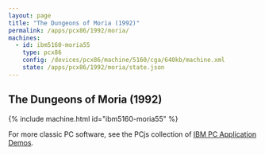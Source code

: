 ```yaml
---
layout: page
title: "The Dungeons of Moria (1992)"
permalink: /apps/pcx86/1992/moria/
machines:
  - id: ibm5160-moria55
    type: pcx86
    config: /devices/pcx86/machine/5160/cga/640kb/machine.xml
    state: /apps/pcx86/1992/moria/state.json
---
```


The Dungeons of Moria (1992)
----------------------------

{% include machine.html id="ibm5160-moria55" %}

For more classic PC software, see the PCjs collection of [IBM PC Application Demos](/apps/pcx86/).
